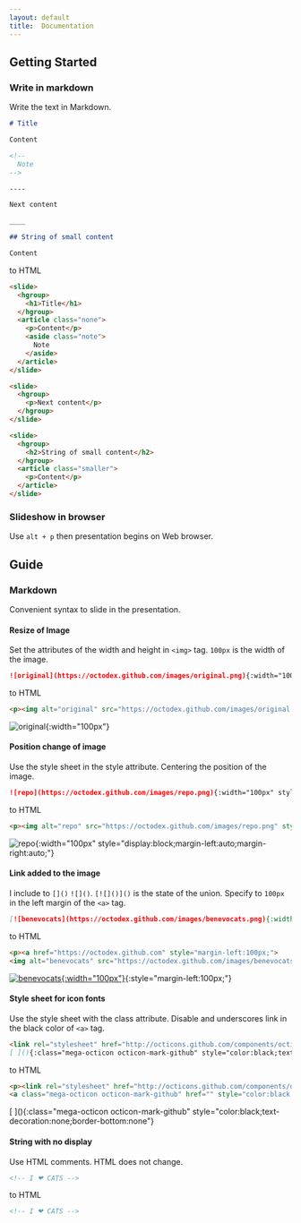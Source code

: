 ```yaml
---
layout: default
title:  Documentation
---
```


## Getting Started

### Write in markdown

Write the text in Markdown.

```Markdown
# Title

Content

<!--
  Note
-->

----

Next content

____

## String of small content

Content
```

to HTML

```HTML
<slide>
  <hgroup>
    <h1>Title</h1>
  </hgroup>
  <article class="none">
    <p>Content</p>
    <aside class="note">
      Note
    </aside>
  </article>
</slide>

<slide>
  <hgroup>
    <p>Next content</p>
  </hgroup>
</slide>

<slide>
  <hgroup>
    <h2>String of small content</h2>
  </hgroup>
  <article class="smaller">
    <p>Content</p>
  </article>
</slide>
```

### Slideshow in browser

Use `alt + p` then presentation begins on Web browser.

## Guide

### Markdown

Convenient syntax to slide in the presentation.

#### Resize of Image

Set the attributes of the width and height in `<img>` tag.
 `100px` is the width of the image.

```Markdown
![original](https://octodex.github.com/images/original.png){:width="100px"}
```

to HTML

```HTML
<p><img alt="original" src="https://octodex.github.com/images/original.png" width="100px" /></p>
```

![original](https://octodex.github.com/images/original.png){:width="100px"}

#### Position change of image

Use the style sheet in the style attribute.
Centering the position of the image.

```Markdown
![repo](https://octodex.github.com/images/repo.png){:width="100px" style="display:block;margin-left:auto;margin-right:auto;"}
```

to HTML

```HTML
<p><img alt="repo" src="https://octodex.github.com/images/repo.png" style="display:block;margin-left:auto;margin-right:auto;" width="100px" /></p>
```

![repo](https://octodex.github.com/images/repo.png){:width="100px" style="display:block;margin-left:auto;margin-right:auto;"}

#### Link added to the image

I include to `[]()` `![]()`. `[![]()]()` is the state of the union.
Specify to `100px` in the left margin of the `<a>` tag.

```Markdown
[![benevocats](https://octodex.github.com/images/benevocats.png){:width="100px"}](https://octodex.github.com){:style="margin-left:100px;"}
```

to HTML

```HTML
<p><a href="https://octodex.github.com" style="margin-left:100px;">
<img alt="benevocats" src="https://octodex.github.com/images/benevocats.png" width="100px" /></a></p>
```

[![benevocats](https://octodex.github.com/images/benevocats.png){:width="100px"}](https://octodex.github.com){:style="margin-left:100px;"}

#### Style sheet for icon fonts

Use the style sheet with the class attribute.
Disable and underscores link in the black color of `<a>` tag.

```Markdown
<link rel="stylesheet" href="http://octicons.github.com/components/octicons/octicons/octicons.css">
[ ](){:class="mega-octicon octicon-mark-github" style="color:black;text-decoration:none;border-bottom:none"}
```

to HTML

```HTML
<p><link rel="stylesheet" href="http://octicons.github.com/components/octicons/octicons/octicons.css">
<a class="mega-octicon octicon-mark-github" href="" style="color:black;text-decoration:none;border-bottom:none"> </a></p>
```

<link rel="stylesheet" href="http://octicons.github.com/components/octicons/octicons/octicons.css">
[ ](){:class="mega-octicon octicon-mark-github" style="color:black;text-decoration:none;border-bottom:none"}

#### String with no display

Use HTML comments.
HTML does not change.

```Markdown
<!-- I ❤ CATS -->
```

to HTML

```HTML
<!-- I ❤ CATS -->
```
